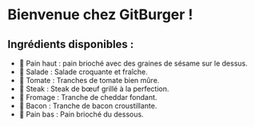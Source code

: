 # **Bienvenue chez GitBurger !**
## **Ingrédients disponibles :**
 - 🥯 Pain haut : pain brioché avec des graines de sésame sur le dessus.
 - 🥬 Salade : Salade croquante et fraîche.
 - 🍅 Tomate : Tranches de tomate bien mûre.
 - 🥩 Steak : Steak de bœuf grillé à la perfection.
 - 🧀 Fromage : Tranche de cheddar fondant.
 - 🥓 Bacon : Tranche de bacon croustillante.
 - 🍞 Pain bas : Pain brioché du dessous.